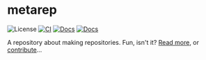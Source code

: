 # metarep

![License](https://img.shields.io/github/license/lucabaldini/metarep.svg)
[![CI](https://github.com/lucabaldini/metarep/actions/workflows/ci.yml/badge.svg)](https://github.com/lucabaldini/metarep/actions/workflows/ci.yml)
[![Docs](https://github.com/lucabaldini/metarep/actions/workflows/docs.yml/badge.svg)](https://github.com/lucabaldini/metarep/actions/workflows/docs.yml)
[![Docs](https://img.shields.io/badge/docs-latest-blue.svg)](https://lucabaldini.github.io/metarep/)

A repository about making repositories. Fun, isn't it?
[Read more](https://lucabaldini.github.io/metarep/), or
[contribute](https://github.com/lucabaldini/metarep/blob/main/CONTRIBUTING.md)...

